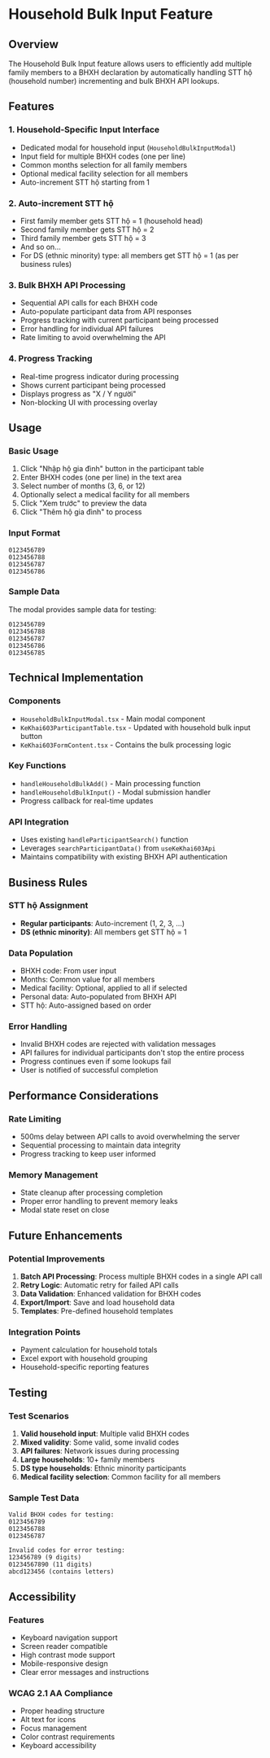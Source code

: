 # Household Bulk Input Feature

## Overview
The Household Bulk Input feature allows users to efficiently add multiple family members to a BHXH declaration by automatically handling STT hộ (household number) incrementing and bulk BHXH API lookups.

## Features

### 1. **Household-Specific Input Interface**
- Dedicated modal for household input (`HouseholdBulkInputModal`)
- Input field for multiple BHXH codes (one per line)
- Common months selection for all family members
- Optional medical facility selection for all members
- Auto-increment STT hộ starting from 1

### 2. **Auto-increment STT hộ**
- First family member gets STT hộ = 1 (household head)
- Second family member gets STT hộ = 2
- Third family member gets STT hộ = 3
- And so on...
- For DS (ethnic minority) type: all members get STT hộ = 1 (as per business rules)

### 3. **Bulk BHXH API Processing**
- Sequential API calls for each BHXH code
- Auto-populate participant data from API responses
- Progress tracking with current participant being processed
- Error handling for individual API failures
- Rate limiting to avoid overwhelming the API

### 4. **Progress Tracking**
- Real-time progress indicator during processing
- Shows current participant being processed
- Displays progress as "X / Y người"
- Non-blocking UI with processing overlay

## Usage

### Basic Usage
1. Click "Nhập hộ gia đình" button in the participant table
2. Enter BHXH codes (one per line) in the text area
3. Select number of months (3, 6, or 12)
4. Optionally select a medical facility for all members
5. Click "Xem trước" to preview the data
6. Click "Thêm hộ gia đình" to process

### Input Format
```
0123456789
0123456788
0123456787
0123456786
```

### Sample Data
The modal provides sample data for testing:
```
0123456789
0123456788
0123456787
0123456786
0123456785
```

## Technical Implementation

### Components
- `HouseholdBulkInputModal.tsx` - Main modal component
- `KeKhai603ParticipantTable.tsx` - Updated with household bulk input button
- `KeKhai603FormContent.tsx` - Contains the bulk processing logic

### Key Functions
- `handleHouseholdBulkAdd()` - Main processing function
- `handleHouseholdBulkInput()` - Modal submission handler
- Progress callback for real-time updates

### API Integration
- Uses existing `handleParticipantSearch()` function
- Leverages `searchParticipantData()` from `useKeKhai603Api`
- Maintains compatibility with existing BHXH API authentication

## Business Rules

### STT hộ Assignment
- **Regular participants**: Auto-increment (1, 2, 3, ...)
- **DS (ethnic minority)**: All members get STT hộ = 1

### Data Population
- BHXH code: From user input
- Months: Common value for all members
- Medical facility: Optional, applied to all if selected
- Personal data: Auto-populated from BHXH API
- STT hộ: Auto-assigned based on order

### Error Handling
- Invalid BHXH codes are rejected with validation messages
- API failures for individual participants don't stop the entire process
- Progress continues even if some lookups fail
- User is notified of successful completion

## Performance Considerations

### Rate Limiting
- 500ms delay between API calls to avoid overwhelming the server
- Sequential processing to maintain data integrity
- Progress tracking to keep user informed

### Memory Management
- State cleanup after processing completion
- Proper error handling to prevent memory leaks
- Modal state reset on close

## Future Enhancements

### Potential Improvements
1. **Batch API Processing**: Process multiple BHXH codes in a single API call
2. **Retry Logic**: Automatic retry for failed API calls
3. **Data Validation**: Enhanced validation for BHXH codes
4. **Export/Import**: Save and load household data
5. **Templates**: Pre-defined household templates

### Integration Points
- Payment calculation for household totals
- Excel export with household grouping
- Household-specific reporting features

## Testing

### Test Scenarios
1. **Valid household input**: Multiple valid BHXH codes
2. **Mixed validity**: Some valid, some invalid codes
3. **API failures**: Network issues during processing
4. **Large households**: 10+ family members
5. **DS type households**: Ethnic minority participants
6. **Medical facility selection**: Common facility for all members

### Sample Test Data
```
Valid BHXH codes for testing:
0123456789
0123456788
0123456787

Invalid codes for error testing:
123456789 (9 digits)
01234567890 (11 digits)
abcd123456 (contains letters)
```

## Accessibility

### Features
- Keyboard navigation support
- Screen reader compatible
- High contrast mode support
- Mobile-responsive design
- Clear error messages and instructions

### WCAG 2.1 AA Compliance
- Proper heading structure
- Alt text for icons
- Focus management
- Color contrast requirements
- Keyboard accessibility
